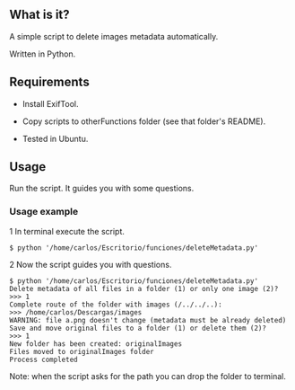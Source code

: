 ## What is it?

A simple script to delete images metadata automatically.

Written in Python.

## Requirements

- Install ExifTool.

- Copy scripts to otherFunctions folder (see that folder's README).

- Tested in Ubuntu.


## Usage

Run the script. It guides you with some questions.

### Usage example

1 In terminal execute the script.

```
$ python '/home/carlos/Escritorio/funciones/deleteMetadata.py'
```

2 Now the script guides you with questions.

```
$ python '/home/carlos/Escritorio/funciones/deleteMetadata.py' 
Delete metadata of all files in a folder (1) or only one image (2)?
>>> 1
Complete route of the folder with images (/../../..):
>>> /home/carlos/Descargas/images
WARNING: file a.png doesn't change (metadata must be already deleted)
Save and move original files to a folder (1) or delete them (2)?
>>> 1
New folder has been created: originalImages
Files moved to originalImages folder
Process completed
```

Note: when the script asks for the path you can drop the folder to terminal.

